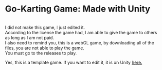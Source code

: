 # Go-Karting Game: Made with Unity
<br>
I did not make this game, I just edited it.<br>
According to the license the game had, I am able to give the game to others as long as I am not paid.<br>
I also need to remind you, this is a webGL game, by downloading all of the files, you are not able to play the game. <br>
You must go to the releases to play.<br>

Yes, this is a template game. If you want to edit it, it is on Unity [here.](https://assetstore.unity.com/packages/templates/karting-microgame-150956 "here.")
